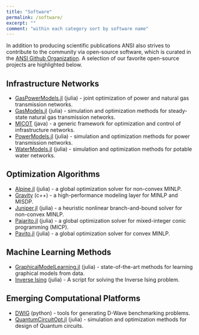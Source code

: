 ```yaml
---
title: "Software"
permalink: /software/
excerpt: ""
comment: "within each category sort by software name"
---
```


In addition to producing scientific publications ANSI also strives to contribute to the community via open-source software, which is curated in the [ANSI Github Organization](https://github.com/lanl-ansi).  A selection of our favorite open-source projects are highlighted below.


## Infrastructure Networks

* [GasPowerModels.jl](https://github.com/lanl-ansi/GasPowerModels.jl) (julia) - joint optimization of power and natural gas transmission networks.
* [GasModels.jl](https://github.com/lanl-ansi/GasModels.jl) (julia) - simulation and optimization methods for steady-state natural gas transmission networks.
* [MICOT](https://github.com/lanl-ansi/micot) (java) - a generic framework for optimization and control of infrastructure networks.
* [PowerModels.jl](https://github.com/lanl-ansi/PowerModels.jl) (julia) - simulation and optimization methods for power transmission networks.
* [WaterModels.jl](https://github.com/lanl-ansi/WaterModels.jl) (julia) - simulation and optimization methods for potable water networks.


## Optimization Algorithms

* [Alpine.jl](https://github.com/lanl-ansi/Alpine.jl) (julia) - a global optimization solver for non-convex MINLP.
* [Gravity](https://github.com/Allinsights/Gravity) (c++) - a high-performance modeling layer for MINLP and MISDP.
* [Juniper.jl](https://github.com/lanl-ansi/Juniper.jl) (julia) - a heuristic nonlinear branch-and-bound solver for non-convex MINLP.
* [Pajarito.jl](https://github.com/JuliaOpt/Pajarito.jl) (julia) - a global optimization solver for mixed-integer conic programming (MICP).
* [Pavito.jl](https://github.com/JuliaOpt/Pavito.jl) (julia) - a global optimization solver for convex MINLP.



## Machine Learning Methods

* [GraphicalModelLearning.jl](https://github.com/lanl-ansi/GraphicalModelLearning.jl) (julia) - state-of-the-art methods for learning graphical models from data.
* [Inverse Ising](https://github.com/lanl-ansi/inverse_ising) (julia) - A script for solving the Inverse Ising problem.

## Emerging Computational Platforms

* [DWIG](https://github.com/lanl-ansi/dwig) (python) - tools for generating D-Wave benchmarking problems.
* [QuantumCircuitOpt.jl](https://github.com/harshangrjn/QuantumCircuitOpt.jl) (julia) - simulation and optimization methods for design of Quantum circuits.
